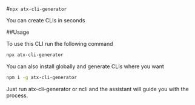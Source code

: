 #`npx atx-cli-generator`

You can create CLIs in seconds

##Usage

To use this CLI run the following command

```sh
npx atx-cli-generator
```

You can also install globally and generate CLIs where you want

```sh
npm i -g atx-cli-generator
```

Just run atx-cli-generator or ncli and the assistant will guide you with the process.
